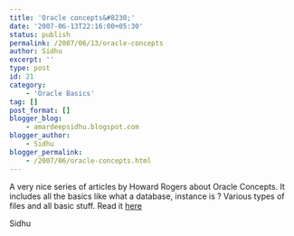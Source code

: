 ```yaml
---
title: 'Oracle concepts&#8230;'
date: '2007-06-13T22:16:00+05:30'
status: publish
permalink: /2007/06/13/oracle-concepts
author: Sidhu
excerpt: ''
type: post
id: 21
category:
    - 'Oracle Basics'
tag: []
post_format: []
blogger_blog:
    - amardeepsidhu.blogspot.com
blogger_author:
    - Sidhu
blogger_permalink:
    - /2007/06/oracle-concepts.html
---
```

A very nice series of articles by Howard Rogers about Oracle Concepts. It includes all the basics like what a database, instance is ? Various types of files and all basic stuff. Read it [here](http://www.dizwell.com/prod/node/271)

Sidhu